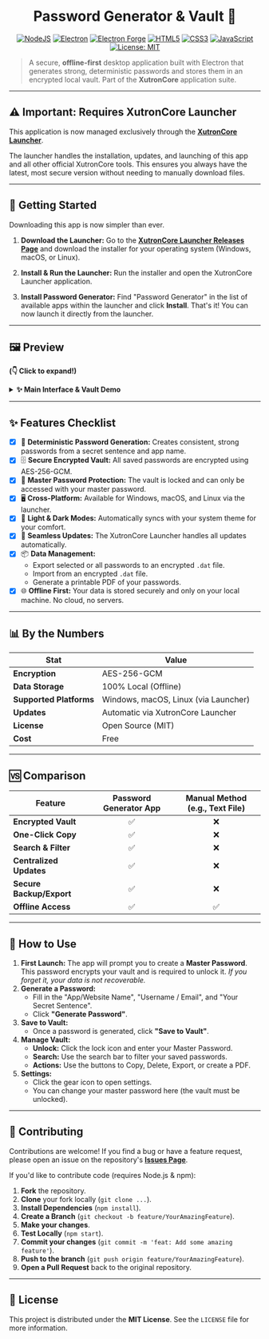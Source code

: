 <div align="center">

# Password Generator & Vault 🔑

</div>

<p align="center">
  <!-- Tech Stack Badges -->
  <a href="https://nodejs.org/"><img src="https://img.shields.io/badge/Node.js-43853D?style=for-the-badge&logo=node.js&logoColor=white" alt="NodeJS"></a>
  <a href="https://www.electronjs.org/"><img src="https://img.shields.io/badge/Electron-28.0.0-%2347848F.svg?style=for-the-badge&logo=electron&logoColor=white" alt="Electron"></a>
  <a href="https://www.electronforge.io/"><img src="https://img.shields.io/badge/Electron%20Forge-7.4.0-%239B59B6.svg?style=for-the-badge&logo=electron&logoColor=white" alt="Electron Forge"></a>
  <a href="https://developer.mozilla.org/en-US/docs/Web/Guide/HTML/HTML5"><img src="https://img.shields.io/badge/HTML5-%23E34F26.svg?style=for-the-badge&logo=html5&logoColor=white" alt="HTML5"></a>
  <a href="https://developer.mozilla.org/en-US/docs/Web/CSS"><img src="https://img.shields.io/badge/CSS3-%231572B6.svg?style=for-the-badge&logo=css3&logoColor=white" alt="CSS3"></a>
  <a href="https://developer.mozilla.org/en-US/docs/Web/JavaScript"><img src="https://img.shields.io/badge/JavaScript-%23F7DF1E.svg?style=for-the-badge&logo=javascript&logoColor=black" alt="JavaScript"></a>
  <a href="https://opensource.org/licenses/MIT"><img src="https://img.shields.io/badge/License-MIT-yellow.svg?style=for-the-badge" alt="License: MIT"></a>
</p>

> A secure, **offline-first** desktop application built with Electron that generates strong, deterministic passwords and stores them in an encrypted local vault. Part of the **XutronCore** application suite.

---

## ⚠️ Important: Requires XutronCore Launcher

This application is now managed exclusively through the **[XutronCore Launcher](https://github.com/iamplayerexe/xutroncore/releases/latest)**.

The launcher handles the installation, updates, and launching of this app and all other official XutronCore tools. This ensures you always have the latest, most secure version without needing to manually download files.

---

## 🚀 Getting Started

Downloading this app is now simpler than ever.

1.  **Download the Launcher:** Go to the **[XutronCore Launcher Releases Page](https://github.com/iamplayerexe/xutroncore/releases/latest)** and download the installer for your operating system (Windows, macOS, or Linux).

2.  **Install & Run the Launcher:** Run the installer and open the XutronCore Launcher application.

3.  **Install Password Generator:** Find "Password Generator" in the list of available apps within the launcher and click **Install**. That's it! You can now launch it directly from the launcher.

---

## 🖼️ Preview

**(👇 Click to expand!)**

<details>
  <summary><strong>✨ Main Interface & Vault Demo</strong></summary>
  <br/>
  <p align="center">
    <em>The main two-column layout for generating passwords and managing the vault:</em><br/>
    <!-- TODO: Replace with a screenshot of your application -->
    <img src="URL_TO_YOUR_SCREENSHOT_1.png" alt="Main Interface" width="750">
    <br/><br/>
    <em>The settings modal for changing your master password:</em><br/>
    <!-- TODO: Replace with a screenshot of your settings modal -->
    <img src="URL_TO_YOUR_SCREENSHOT_2.png" alt="Settings Modal" width="450">
  </p>
</details>

---

## ✨ Features Checklist

-   [x] 🔐 **Deterministic Password Generation:** Creates consistent, strong passwords from a secret sentence and app name.
-   [x] 🗄️ **Secure Encrypted Vault:** All saved passwords are encrypted using AES-256-GCM.
-   [x] 🔑 **Master Password Protection:** The vault is locked and can only be accessed with your master password.
-   [x] 🖥️ **Cross-Platform:** Available for Windows, macOS, and Linux via the launcher.
-   [x] 🎨 **Light & Dark Modes:** Automatically syncs with your system theme for your comfort.
-   [x] 🔄 **Seamless Updates:** The XutronCore Launcher handles all updates automatically.
-   [x] 📦 **Data Management:**
    -   Export selected or all passwords to an encrypted `.dat` file.
    -   Import from an encrypted `.dat` file.
    -   Generate a printable PDF of your passwords.
-   [x] 🌐 **Offline First:** Your data is stored securely and only on your local machine. No cloud, no servers.

---

## 📊 By the Numbers

| Stat                  | Value                                         |
| --------------------- | --------------------------------------------- |
| **Encryption**        | AES-256-GCM                                   |
| **Data Storage**      | 100% Local (Offline)                          |
| **Supported Platforms** | Windows, macOS, Linux (via Launcher)          |
| **Updates**           | Automatic via XutronCore Launcher             |
| **License**           | Open Source (MIT)                             |
| **Cost**              | Free                                          |

---

## 🆚 Comparison

| Feature                         | Password Generator App | Manual Method (e.g., Text File) |
| ------------------------------- | :--------------------: | :-----------------------------: |
| **Encrypted Vault**             |           ✅           |                ❌               |
| **One-Click Copy**              |           ✅           |                ❌               |
| **Search & Filter**             |           ✅           |                ❌               |
| **Centralized Updates**         |           ✅           |                ❌               |
| **Secure Backup/Export**        |           ✅           |                ❌               |
| **Offline Access**              |           ✅           |                ✅               |

---

## 📖 How to Use

1.  **First Launch:** The app will prompt you to create a **Master Password**. This password encrypts your vault and is required to unlock it. *If you forget it, your data is not recoverable.*
2.  **Generate a Password:**
    *   Fill in the "App/Website Name", "Username / Email", and "Your Secret Sentence".
    *   Click **"Generate Password"**.
3.  **Save to Vault:**
    *   Once a password is generated, click **"Save to Vault"**.
4.  **Manage Vault:**
    *   **Unlock:** Click the lock icon and enter your Master Password.
    *   **Search:** Use the search bar to filter your saved passwords.
    *   **Actions:** Use the buttons to Copy, Delete, Export, or create a PDF.
5.  **Settings:**
    *   Click the gear icon to open settings.
    *   You can change your master password here (the vault must be unlocked).

---

## 🤝 Contributing

Contributions are welcome! If you find a bug or have a feature request, please open an issue on the repository's **[Issues Page](https://github.com/iamplayerexe/password_generator/issues)**.

If you'd like to contribute code (requires Node.js & npm):

1.  **Fork** the repository.
2.  **Clone** your fork locally (`git clone ...`).
3.  **Install Dependencies** (`npm install`).
4.  **Create a Branch** (`git checkout -b feature/YourAmazingFeature`).
5.  **Make your changes**.
6.  **Test Locally** (`npm start`).
7.  **Commit your changes** (`git commit -m 'feat: Add some amazing feature'`).
8.  **Push to the branch** (`git push origin feature/YourAmazingFeature`).
9.  **Open a Pull Request** back to the original repository.

---

## 📜 License

This project is distributed under the **MIT License**. See the `LICENSE` file for more information.